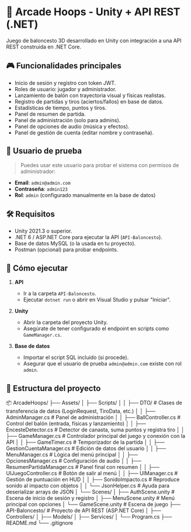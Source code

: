 # 🏀 Arcade Hoops - Unity + API REST (.NET)

Juego de baloncesto 3D desarrollado en Unity con integración a una API REST construida en .NET Core.

## 🎮 Funcionalidades principales

- Inicio de sesión y registro con token JWT.
- Roles de usuario: jugador y administrador.
- Lanzamiento de balón con trayectoria visual y físicas realistas.
- Registro de partidas y tiros (aciertos/fallos) en base de datos.
- Estadísticas de tiempo, puntos y tiros.
- Panel de resumen de partida.
- Panel de administración (solo para admins).
- Panel de opciones de audio (música y efectos).
- Panel de gestión de cuenta (editar nombre y contraseña).

## 🧪 Usuario de prueba

> Puedes usar este usuario para probar el sistema con permisos de administrador:

- **Email**: `admin@admin.com`  
- **Contraseña**: `admin123`  
- **Rol**: `admin` (configurado manualmente en la base de datos)

## 🛠️ Requisitos

- Unity 2021.3 o superior.
- .NET 6 / ASP.NET Core para ejecutar la API (`API-Baloncesto`).
- Base de datos MySQL (o la usada en tu proyecto).
- Postman (opcional) para probar endpoints.

## 🚀 Cómo ejecutar

1. **API**
   - Ir a la carpeta `API-Baloncesto`.
   - Ejecutar `dotnet run` o abrir en Visual Studio y pulsar "Iniciar".

2. **Unity**
   - Abrir la carpeta del proyecto Unity.
   - Asegúrate de tener configurado el endpoint en scripts como `GameManager.cs`.

3. **Base de datos**
   - Importar el script SQL incluido (si procede).
   - Asegurar que el usuario de prueba `admin@admin.com` existe con rol `admin`.

## 📁 Estructura del proyecto
📦 ArcadeHoops/
├── Assets/
│   ├── Scripts/
│   │   ├── DTO/                    # Clases de transferencia de datos (LoginRequest, TiroData, etc.)
│   │   ├── AdminManager.cs         # Panel de administración
│   │   ├── BallController.cs       # Control del balón (entrada, físicas y lanzamiento)
│   │   ├── EncesteDetector.cs      # Detector de canasta, suma puntos y registra tiro
│   │   ├── GameManager.cs          # Controlador principal del juego y conexión con la API
│   │   ├── GameTimer.cs            # Temporizador de la partida
│   │   ├── GestionCuentaManager.cs # Edición de datos del usuario
│   │   ├── MenuManager.cs          # Lógica del menú principal
│   │   ├── OpcionesManager.cs      # Configuración de audio
│   │   ├── ResumenPartidaManager.cs # Panel final con resumen
│   │   ├── UIJuegoController.cs    # Botón de salir al menú
│   │   ├── UIManager.cs            # Gestión de puntuación en HUD
│   │   ├── SonidoImpacto.cs        # Reproduce sonido al impacto con objetos
│   │   └── JsonHelper.cs           # Ayuda para deserializar arrays de JSON
│   └── Scenes/
│       ├── AuthScene.unity         # Escena de inicio de sesión y registro
│       ├── MenuScene.unity         # Menú principal con opciones
│       └── GameScene.unity         # Escena de juego
├── API-Baloncesto/                # Proyecto de API REST (ASP.NET Core)
│   ├── Controllers/
│   ├── Models/
│   ├── Services/
│   └── Program.cs
├── README.md
└── .gitignore

